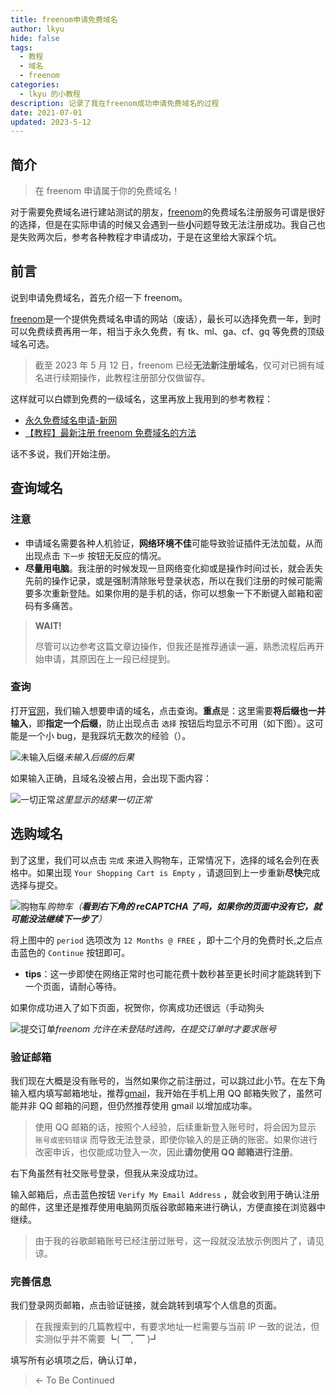 ```yaml
---
title: freenom申请免费域名
author: lkyu
hide: false
tags:
  - 教程
  - 域名
  - freenom
categories:
  - lkyu 的小教程
description: 记录了我在freenom成功申请免费域名的过程
date: 2021-07-01
updated: 2023-5-12
---
```


## 简介

> 在 freenom 申请属于你的免费域名！

对于需要免费域名进行建站测试的朋友，[freenom](https://www.freenom.com/)的免费域名注册服务可谓是很好的选择，但是在实际申请的时候又会遇到一些**小**问题导致无法注册成功。我自己也是失败两次后，参考各种教程才申请成功，于是在这里给大家踩个坑。

<!-- more -->

## 前言

说到申请免费域名，首先介绍一下 freenom。

[freenom](https://www.freenom.com/)是一个提供免费域名申请的网站（废话），最长可以选择免费一年，到时可以免费续费再用一年，相当于永久免费，有 tk、ml、ga、cf、gq 等免费的顶级域名可选。

> 截至 2023 年 5 月 12 日，freenom 已经**无法新注册域名**，仅可对已拥有域名进行续期操作，此教程注册部分仅做留存。

这样就可以白嫖到免费的一级域名，这里再放上我用到的参考教程：

- [永久免费域名申请-新网](http://www.xinnet.com/xinnews/domain/40047.html)
- [【教程】最新注册 freenom 免费域名的方法](https://zhuanlan.zhihu.com/p/115535965)

话不多说，我们开始注册。

## 查询域名

### **注意**

- 申请域名需要各种人机验证，**网络环境不佳**可能导致验证插件无法加载，从而出现点击 `下一步` 按钮无反应的情况。
- **尽量用电脑**。我注册的时候发现一旦网络变化抑或是操作时间过长，就会丢失先前的操作记录，或是强制清除账号登录状态，所以在我们注册的时候可能需要多次重新登陆。如果你用的是手机的话，你可以想象一下不断键入邮箱和密码有多痛苦。

> **WAIT!**
>
> 尽管可以边参考这篇文章边操作，但我还是推荐通读一遍，熟悉流程后再开始申请，其原因在上一段已经提到。

### 查询

打开[官网](https://www.freenom.com/)，我们输入想要申请的域名，点击查询。**重点**是：这里需要**将后缀也一并输入**，即**指定一个后缀**，防止出现点击 `选择` 按钮后均显示不可用（如下图）。这可能是一个小 bug，是我踩坑无数次的经验（）。

![未输入后缀](https://pic.imgdb.cn/item/60e143995132923bf844dfee.jpg)_未输入后缀的后果_

如果输入正确，且域名没被占用，会出现下面内容：

![一切正常](https://pic.imgdb.cn/item/60e14c5c5132923bf88e948c.jpg)_这里显示的结果一切正常_

## 选购域名

到了这里，我们可以点击 `完成` 来进入购物车，正常情况下，选择的域名会列在表格中。如果出现 `Your Shopping Cart is Empty` ，请退回到上一步重新**尽快**完成选择与提交。

![购物车](https://pic.imgdb.cn/item/60e152665132923bf8c50346.jpg)_购物车（**看到右下角的 reCAPTCHA 了吗，如果你的页面中没有它，就可能没法继续下一步了**）_

将上图中的 `period` 选项改为 `12 Months @ FREE` ，即十二个月的免费时长,之后点击蓝色的 `Continue` 按钮即可。

- **tips**：这一步即使在网络正常时也可能花费十数秒甚至更长时间才能跳转到下一个页面，请耐心等待。

如果你成功进入了如下页面，祝贺你，你离成功还很远（手动狗头

![提交订单](https://pic.imgdb.cn/item/60e165495132923bf8705d49.jpg)_freenom 允许在未登陆时选购，在提交订单时才要求账号_

### 验证邮箱

我们现在大概是没有账号的，当然如果你之前注册过，可以跳过此小节。在左下角输入框内填写邮箱地址，推荐[gmail](gmail.com)，我开始在手机上用 QQ 邮箱失败了，虽然可能并非 QQ 邮箱的问题，但仍然推荐使用 gmail 以增加成功率。

> 使用 QQ 邮箱的话，按照个人经验，后续重新登入账号时，将会因为显示 `账号或密码错误` 而导致无法登录，即使你输入的是正确的账密。如果你进行改密申诉，也仅能成功登入一次，因此**请勿使用 QQ 邮箱进行注册**。

右下角虽然有社交账号登录，但我从来没成功过。

输入邮箱后，点击蓝色按钮 `Verify My Email Address` ，就会收到用于确认注册的邮件，这里还是推荐使用电脑网页版谷歌邮箱来进行确认，方便直接在浏览器中继续。

> 由于我的谷歌邮箱账号已经注册过账号，这一段就没法放示例图片了，请见谅。

### 完善信息

我们登录网页邮箱，点击验证链接，就会跳转到填写个人信息的页面。

> 在我搜索到的几篇教程中，有要求地址一栏需要与当前 IP 一致的说法，但实测似乎并不需要 ┗( ▔, ▔ )┛

填写所有必填项之后，确认订单，

> ← To Be Continued
